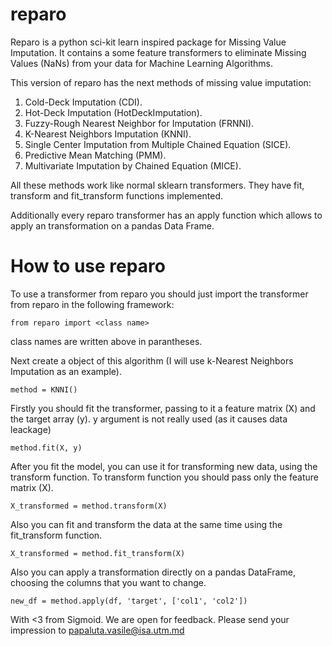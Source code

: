 # reparo

Reparo is a python sci-kit learn inspired package for Missing Value Imputation. It contains a some feature transformers to eliminate Missing Values (NaNs) from your data for Machine Learning Algorithms.

This version of reparo has the next methods of missing value imputation:
1) Cold-Deck Imputation (CDI).
2) Hot-Deck Imputation (HotDeckImputation).
3) Fuzzy-Rough Nearest Neighbor for Imputation (FRNNI).
4) K-Nearest Neighbors Imputation (KNNI).
5) Single Center Imputation from Multiple Chained Equation (SICE).
6) Predictive Mean Matching (PMM).
7) Multivariate Imputation by Chained Equation (MICE).

All these methods work like normal sklearn transformers. They have fit, transform and fit_transform functions implemented.

Additionally every reparo transformer has an apply function which allows to apply an transformation on a pandas Data Frame.

# How to use reparo
To use a transformer from reparo you should just import the transformer from reparo in the following framework:

```from reparo import <class name>```

class names are written above in parantheses.

Next create a object of this algorithm (I will use k-Nearest Neighbors Imputation as an example).

```method = KNNI()```

Firstly you should fit the transformer, passing to it a feature matrix (X) and the target array (y). y argument is not really used (as it causes data leackage)

```method.fit(X, y)```

After you fit the model, you can use it for transforming new data, using the transform function. To transform function you should pass only the feature matrix (X).

```X_transformed = method.transform(X)```

Also you can fit and transform the data at the same time using the fit_transform function.

```X_transformed = method.fit_transform(X)```

Also you can apply a transformation directly on a pandas DataFrame, choosing the columns that you want to change.

```new_df = method.apply(df, 'target', ['col1', 'col2'])```

With <3 from Sigmoid.
We are open for feedback. Please send your impression to papaluta.vasile@isa.utm.md